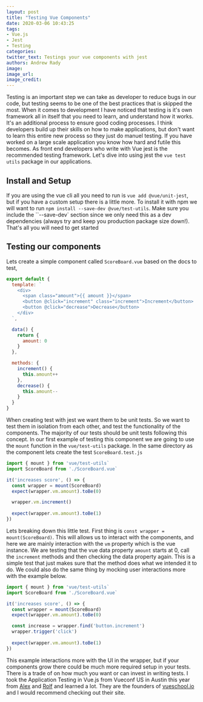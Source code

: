 ```yaml
---
layout: post
title: "Testing Vue Components"
date: 2020-03-06 10:43:25
tags: 
- Vue.js
- Jest
- Testing
categories:
twitter_text: Testings your vue components with jest
authors: Andrew Rady
image:
image_url:
image_credit:
---
```


Testing is an important step we can take as developer to reduce bugs in our code, but testing seems to be one of the best practices that is skipped the most. When it comes to development I have noticed that testing is it's own framework all in itself that you need to learn, and understand how it works. It's an additional process to ensure good coding processes. I think developers build up their skills on how to make applications, but don't want to learn this entire new process so they just do manuel testing. If you have worked on a large scale application you know how hard and futile this becomes. As front end developers who write with Vue jest is the recommended testing framework. Let's dive into using jest the `vue test utils` package in our applications.


## Install and Setup
If you are using the vue cli all you need to run is `vue add @vue/unit-jest`, but if you have a custom setup there is a little more. To install it with npm we will want to run `npm install --save-dev @vue/test-utils`. Make sure you include the ``--save-dev` section since we only need this as a dev dependencies (always try and keep you production package size down!). That's all you will need to get started

## Testing our components
Lets create a simple component called `ScoreBoard.vue` based on the docs to test,
```js
export default {
  template: `
    <div>
      <span class="amount">{{ amount }}</span>
      <button @click="increment" class="increment">Increment</button>
      <button @click="decrease">Decrease</button>
    </div>
  `,

  data() {
    return {
      amount: 0
    }
  },

  methods: {
    increment() {
      this.amount++
    },
    decrease() {
      this.amount--
    }
  }
}
```
When creating test with jest we want them to be unit tests. So we want to test them in isolation from each other, and test the functionality of the components. The majority of our tests should be unit tests following this concept. In our first example of testing this component we are going to use the `mount` function in the `vue/test-utils` package. In the same directory as the component lets create the test `ScoreBoard.test.js`

```js
import { mount } from 'vue/test-utils`
import ScoreBoard from './ScoreBoard.vue`

it('increases score', () => {
  const wrapper = mount(ScoreBoard)
  expect(wrapper.vm.amount).toBe(0)

  wrapper.vm.increment()
  
  expect(wrapper.vm.amount).toBe(1)
})
```

Lets breaking down this little test. First thing is `const wrapper = mount(ScoreBoard)`. This will allows us to interact with the components, and here we are mainly interaction with the `vm` property which is the vue instance. We are testing that the vue data property `amount` starts at 0, call the `increment` methods and then checking the data property again. This is a simple test that just makes sure that the method does what we intended it to do. We could also do the same thing by mocking user interactions more with the example below.

```js
import { mount } from 'vue/test-utils`
import ScoreBoard from './ScoreBoard.vue`

it('increases score', () => {
  const wrapper = mount(ScoreBoard)
  expect(wrapper.vm.amount).toBe(0)

  const increase = wrapper.find('button.increment')
  wrapper.trigger('click')
  
  expect(wrapper.vm.amount).toBe(1)
})
```

This example interactions more with the UI in the wrapper, but if your components grow there could be much more required setup in your tests. There is a trade of on how much you want or can invest in writing tests. I took the Application Testing in Vue.js from Vueconf US in Austin this year from [Alex](https://twitter.com/hootlex) and [Rolf](https://twitter.com/rahaug) and learned a lot. They are the founders of [vueschool.io](https://vueschool.io/) and I would recommend checking out their site. 
